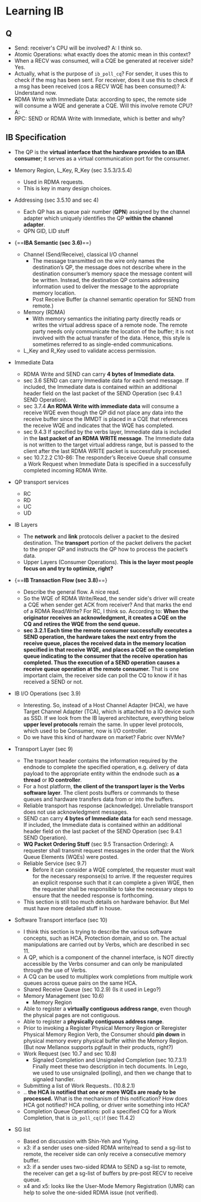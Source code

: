 # Learning IB

## Q
- Send: receiver's CPU will be involved? A: I think so.
- Atomic Operations: what exactly does the atomic mean in this context?
- When a RECV was consumed, will a CQE be generated at receiver side? Yes.
- Actually, what is the purpose of `ib_poll_cq`? For sender, it uses this to check if the msg has been sent. For receiver, does it use this to check if a msg has been received (cos a RECV WQE has been consumed)? A: Understand now.
- RDMA Write with Immediate Data: according to spec, the remote side will consume a WQE and generate a CQE. Will this involve remote CPU? A:
- RPC: SEND or RDMA Write with Immediate, which is better and why?

## IB Specification

- The QP is the __virtual interface that the hardware provides to an IBA consumer__; it serves as a virtual communication port for the consumer.

- Memory Region, L_Key, R_Key (sec 3.5.3/3.5.4)
    - Used in RDMA requests.
    - This is key in many design choices.

- Addressing (sec 3.5.10 and sec 4)
    - Each QP has as queue pair number (__QPN__) assigned by the channel
adapter which uniquely identifies the QP __within the channel adapter__.
    - QPN GID, LID stuff

- {==__IBA Semantic (sec 3.6)__==}
    - Channel (Send/Receive), classical I/O channel
        - The message transmitted on the wire only names the destination’s QP, the message does not describe where in the destination consumer’s memory space the message content will be written. Instead, the destination QP contains addressing information used to deliver the message to the appropriate memory location.
        - Post Receive Buffer (a channel semantic operation for SEND from remote.)
    - Memory (RDMA)
        - With memory semantics the initiating party directly reads or writes the virtual address space of a remote node. The remote party needs only communicate the location of the buffer; it is not involved with the actual transfer of the data. Hence, this style is sometimes referred to as single-ended communications.
	- L_Key and R_Key used to validate access permission.

- Immediate Data
    - RDMA Write and SEND can carry __4 bytes of Immediate data__.
    - sec 3.6 SEND can carry Immediate data for each send message. If included, the Immediate data is contained within an additional header field on the last packet of the SEND Operation (sec 9.4.1 SEND Operation).
    - sec 3.7.4 __An RDMA Write with immediate data__ will consume a receive WQE even though the QP did not place any data into the receive buffer since the IMMDT is placed in a CQE that references the receive WQE and indicates that the WQE has completed.
    - sec 9.4.3 If specified by the verbs layer, Immediate data is included in the __last packet of an RDMA WRITE message__. The Immediate data is not written to the target virtual address range, but is passed to the client after the last RDMA WRITE packet is successfully processed.
    - sec 10.7.2.2 C10-86: The responder’s Receive Queue shall consume a Work Request when Immediate Data is specified in a successfully completed incoming RDMA Write.

- QP transport services
    - RC
    - RD
    - UC
    - UD
- IB Layers
    - The __network__ and __link__ protocols deliver a packet to the desired destination. The __transport__ portion of the packet delivers the packet to the proper QP and instructs the QP how to process the packet’s data.
    - Upper Layers (Consumer Operations). __This is the layer most people focus on and try to optimize, right?__

- {==__IB Transaction Flow (sec 3.8)__==}
    - Describe the general flow. A nice read.
    - So the WQE of RDMA Write/Read, the sender side's driver will create a CQE when sender get ACK from receiver? And that marks the end of a RDMA Read/Write? For RC, I think so. According to: __When the originator receives an acknowledgment, it creates a CQE on the CQ and retires the WQE from the send queue.__
    - __sec 3.2.1 Each time the remote consumer successfully executes a SEND operation, the hardware takes the next entry from the receive queue, places the received data in the memory location specified in that receive WQE, and places a CQE on the completion queue indicating to the consumer that the receive operation has completed. Thus the execution of a SEND operation causes a receive queue operation at the remote consumer.__ That is one important claim, the receiver side can poll the CQ to know if it has received a SEND or not.

- IB I/O Operations (sec 3.9)
    - Interesting. So, instead of a Host Channel Adapter (HCA), we have Target Channel Adapter (TCA), which is attached to a IO device such as SSD. If we look from the IB layered architecture, everything below __upper level protocols__ remain the same. In upper level protocols, which used to be Consumer, now is I/O controller.
    - Do we have this kind of hardware on market? Fabric over NVMe?

- Transport Layer (sec 9)
    - The transport header contains the information required by the endnode to complete the specified operation, e.g. delivery of data payload to the appropriate entity within the endnode such as __a thread__ or __IO controller__.
    - For a host platform, __the client of the transport layer is the Verbs software layer__. The client posts buffers or commands to these queues and hardware transfers data from or into the buffers.
    - Reliable transport has response (acknowledge). Unreliable transport does not use acknowledgment messages.
    - SEND can carry __4 bytes of Immediate data__ for each send message. If included, the Immediate data is contained within an additional header field on the last packet of the SEND Operation (sec 9.4.1 SEND Operation).
    - __WQ Packet Ordering Stuff__ (sec 9.5 Transaction Ordering): A requester shall transmit request messages in the order that the Work Queue Elements (WQEs) were posted.
    - Reliable Service (sec 9.7)
        - Before it can consider a WQE completed, the requester must wait for the necessary response(s) to arrive. If the requester requires an explicit response such that it can complete a given WQE, then the requester shall be responsible to take the necessary steps to ensure that the needed response is forthcoming.
	- This section is still too much details on hardware behavior. But Mel must have more detailed stuff in house.

- Software Transport interface (sec 10)
    - I think this section is trying to describe the various software concepts, such as HCA, Protection domain, and so on. The actual manipulations are carried out by Verbs, which are described in sec 11.
    - A QP, which is a component of the channel interface, is NOT directly accessible by the Verbs consumer and can only be manipulated through the use of Verbs.
    - A CQ can be used to multiplex work completions from multiple work queues across queue pairs on the same HCA.
    - Shared Receive Queue (sec 10.2.9) (Is it used in Lego?)
    - Memory Management (sec 10.6)
        - Memory Region
	- Able to register a __virtually contiguous address range__, even though the physical pages are not contiguous.
	- Able to register a __physically contiguous address range__.
	- Prior to invoking a Register Physical Memory Region or Reregister Physical Memory Region Verb, the Consumer should __pin down__ in physical memory every physical buffer within the Memory Region. (But now Mellanox supports pgfault in their products, right?)
    - Work Request (sec 10.7 and sec 10.8)
        - Signaled Completion and Unsignaled Completion (sec 10.7.3.1) Finally meet these two description in tech documents. In Lego, we used to use unsignaled (polling), and then we change that to signaled handler.
	- Submitting a list of Work Requests.. (10.8.2.1)
	- .. __the HCA is notified that one or more WQEs are ready to be processed.__ What is the mechanism of this notification? How does HCA got notified? HCA polling, or driver write something into HCA?
	- Completion Queue Operations: poll a specified CQ for a Work Completion, that is `ib_poll_cq()`! (sec 11.4.2)

- SG list
    - Based on discussion with Shin-Yeh and Yiying.
    - x3: if a sender uses one-sided RDMA write/read to send a sg-list to remote, the receiver side can only receive a consecutive memory buffer.
    - x3: if a sender uses two-sided RDMA to SEND a sg-list to remote, the receiver can get a sg-list of buffers by pre-post RECV to receive queue.
    - x4 and x5: looks like the User-Mode Memory Registration (UMR) can help to solve the one-sided RDMA issue (not verified).

